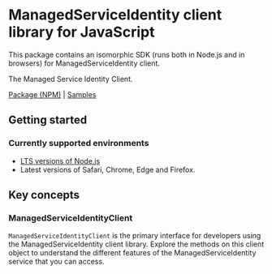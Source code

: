 # ManagedServiceIdentity client library for JavaScript

This package contains an isomorphic SDK (runs both in Node.js and in browsers) for ManagedServiceIdentity client.

The Managed Service Identity Client.

[Package (NPM)](https://www.npmjs.com/package/@msinternal/msi-resource-manager) |
[Samples](https://github.com/Azure-Samples/azure-samples-js-management)

## Getting started

### Currently supported environments

- [LTS versions of Node.js](https://nodejs.org/about/releases/)
- Latest versions of Safari, Chrome, Edge and Firefox.




## Key concepts

### ManagedServiceIdentityClient

`ManagedServiceIdentityClient` is the primary interface for developers using the ManagedServiceIdentity client library. Explore the methods on this client object to understand the different features of the ManagedServiceIdentity service that you can access.


